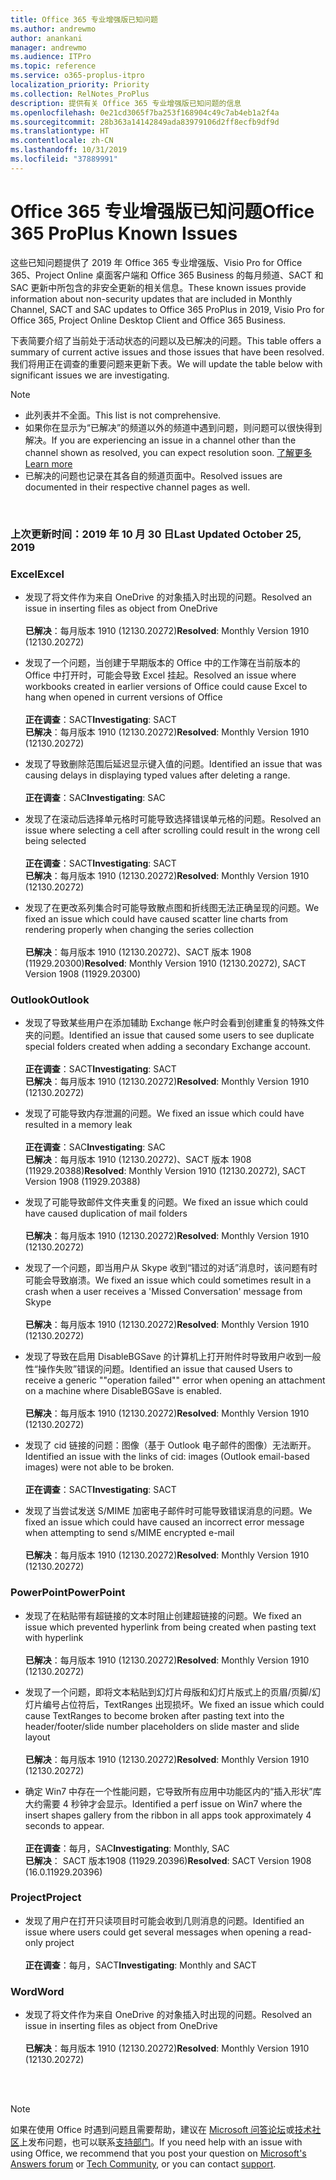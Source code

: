 ```yaml
---
title: Office 365 专业增强版已知问题
ms.author: andrewmo
author: anankani
manager: andrewmo
ms.audience: ITPro
ms.topic: reference
ms.service: o365-proplus-itpro
localization_priority: Priority
ms.collection: RelNotes_ProPlus
description: 提供有关 Office 365 专业增强版已知问题的信息
ms.openlocfilehash: 0e21cd3065f7ba253f168904c49c7ab4eb1a2f4a
ms.sourcegitcommit: 28b363a14142849ada83979106d2ff8ecfb9df9d
ms.translationtype: HT
ms.contentlocale: zh-CN
ms.lasthandoff: 10/31/2019
ms.locfileid: "37889991"
---
```

# <a name="office-365-proplus-known-issues"></a><span data-ttu-id="b16aa-103">Office 365 专业增强版已知问题</span><span class="sxs-lookup"><span data-stu-id="b16aa-103">Office 365 ProPlus Known Issues</span></span>

<span data-ttu-id="b16aa-104">这些已知问题提供了 2019 年 Office 365 专业增强版、Visio Pro for Office 365、Project Online 桌面客户端和 Office 365 Business 的每月频道、SACT 和 SAC 更新中所包含的非安全更新的相关信息。</span><span class="sxs-lookup"><span data-stu-id="b16aa-104">These known issues provide information about non-security updates that are included in Monthly Channel, SACT and SAC updates to Office 365 ProPlus in 2019, Visio Pro for Office 365, Project Online Desktop Client and Office 365 Business.</span></span>

<span data-ttu-id="b16aa-105">下表简要介绍了当前处于活动状态的问题以及已解决的问题。</span><span class="sxs-lookup"><span data-stu-id="b16aa-105">This table offers a summary of current active issues and those issues that have been resolved.</span></span>  <span data-ttu-id="b16aa-106">我们将用正在调查的重要问题来更新下表。</span><span class="sxs-lookup"><span data-stu-id="b16aa-106">We will update the table below with significant issues we are investigating.</span></span>

> [!NOTE]
>- <span data-ttu-id="b16aa-107">此列表并不全面。</span><span class="sxs-lookup"><span data-stu-id="b16aa-107">This list is not comprehensive.</span></span>
>- <span data-ttu-id="b16aa-108">如果你在显示为“已解决”的频道以外的频道中遇到问题，则问题可以很快得到解决。</span><span class="sxs-lookup"><span data-stu-id="b16aa-108">If you are experiencing an issue in a channel other than the channel shown as resolved, you can expect resolution soon.</span></span> [<span data-ttu-id="b16aa-109">了解更多</span><span class="sxs-lookup"><span data-stu-id="b16aa-109">Learn more</span></span>](https://docs.microsoft.com/zh-CN/DeployOffice/overview-of-update-channels-for-office-365-proplus#BKMK_SAC)
>- <span data-ttu-id="b16aa-110">已解决的问题也记录在其各自的频道页面中。</span><span class="sxs-lookup"><span data-stu-id="b16aa-110">Resolved issues are documented in their respective channel pages as well.</span></span>

<br>

### <a name="last-updated-october-30-2019"></a><span data-ttu-id="b16aa-111">上次更新时间：2019 年 10 月 30 日</span><span class="sxs-lookup"><span data-stu-id="b16aa-111">Last Updated October 25, 2019</span></span>

### <a name="excel"></a><span data-ttu-id="b16aa-112">Excel</span><span class="sxs-lookup"><span data-stu-id="b16aa-112">Excel</span></span>

- <span data-ttu-id="b16aa-113">发现了将文件作为来自 OneDrive 的对象插入时出现的问题。</span><span class="sxs-lookup"><span data-stu-id="b16aa-113">Resolved an issue in inserting files as object from OneDrive</span></span><br><br> <span data-ttu-id="b16aa-114">**已解决**：每月版本 1910 (12130.20272)</span><span class="sxs-lookup"><span data-stu-id="b16aa-114">**Resolved**: Monthly Version 1910 (12130.20272)</span></span>

- <span data-ttu-id="b16aa-115">发现了一个问题，当创建于早期版本的 Office 中的工作簿在当前版本的 Office 中打开时，可能会导致 Excel 挂起。</span><span class="sxs-lookup"><span data-stu-id="b16aa-115">Resolved an issue where workbooks created in earlier versions of Office could cause Excel to hang when opened in current versions of Office</span></span><br><br>
<span data-ttu-id="b16aa-116">**正在调查**：SACT</span><span class="sxs-lookup"><span data-stu-id="b16aa-116">**Investigating**: SACT</span></span> <br><span data-ttu-id="b16aa-117">**已解决**：每月版本 1910 (12130.20272)</span><span class="sxs-lookup"><span data-stu-id="b16aa-117">**Resolved**: Monthly Version 1910 (12130.20272)</span></span>

- <span data-ttu-id="b16aa-118">发现了导致删除范围后延迟显示键入值的问题。</span><span class="sxs-lookup"><span data-stu-id="b16aa-118">Identified an issue that was causing delays in displaying typed values after deleting a range.</span></span><br><br>
<span data-ttu-id="b16aa-119">**正在调查**：SAC</span><span class="sxs-lookup"><span data-stu-id="b16aa-119">**Investigating**: SAC</span></span>

- <span data-ttu-id="b16aa-120">发现了在滚动后选择单元格时可能导致选择错误单元格的问题。</span><span class="sxs-lookup"><span data-stu-id="b16aa-120">Resolved an issue where selecting a cell after scrolling could result in the wrong cell being selected</span></span><br><br>
<span data-ttu-id="b16aa-121">**正在调查**：SACT</span><span class="sxs-lookup"><span data-stu-id="b16aa-121">**Investigating**: SACT</span></span> <br><span data-ttu-id="b16aa-122">**已解决**：每月版本 1910 (12130.20272)</span><span class="sxs-lookup"><span data-stu-id="b16aa-122">**Resolved**: Monthly Version 1910 (12130.20272)</span></span>

- <span data-ttu-id="b16aa-123">发现了在更改系列集合时可能导致散点图和折线图无法正确呈现的问题。</span><span class="sxs-lookup"><span data-stu-id="b16aa-123">We fixed an issue which could have caused scatter line charts from rendering properly when changing the series collection</span></span><br><br>
<span data-ttu-id="b16aa-124">**已解决**：每月版本 1910 (12130.20272)、SACT 版本 1908 (11929.20300)</span><span class="sxs-lookup"><span data-stu-id="b16aa-124">**Resolved**: Monthly Version 1910 (12130.20272), SACT Version 1908 (11929.20300)</span></span>

### <a name="outlook"></a><span data-ttu-id="b16aa-125">Outlook</span><span class="sxs-lookup"><span data-stu-id="b16aa-125">Outlook</span></span>

- <span data-ttu-id="b16aa-126">发现了导致某些用户在添加辅助 Exchange 帐户时会看到创建重复的特殊文件夹的问题。</span><span class="sxs-lookup"><span data-stu-id="b16aa-126">Identified an issue that caused some users to see duplicate special folders created when adding a secondary Exchange account.</span></span><br><br><span data-ttu-id="b16aa-127">**正在调查**：SACT</span><span class="sxs-lookup"><span data-stu-id="b16aa-127">**Investigating**: SACT</span></span> <br><span data-ttu-id="b16aa-128">**已解决**：每月版本 1910 (12130.20272)</span><span class="sxs-lookup"><span data-stu-id="b16aa-128">**Resolved**: Monthly Version 1910 (12130.20272)</span></span>

- <span data-ttu-id="b16aa-129">发现了可能导致内存泄漏的问题。</span><span class="sxs-lookup"><span data-stu-id="b16aa-129">We fixed an issue which could have resulted in a memory leak</span></span> <br><br>
<span data-ttu-id="b16aa-130">**正在调查**：SAC</span><span class="sxs-lookup"><span data-stu-id="b16aa-130">**Investigating**: SAC</span></span> <br><span data-ttu-id="b16aa-131">**已解决**：每月版本 1910 (12130.20272)、SACT 版本 1908 (11929.20388)</span><span class="sxs-lookup"><span data-stu-id="b16aa-131">**Resolved**: Monthly Version 1910 (12130.20272), SACT Version 1908 (11929.20388)</span></span>

- <span data-ttu-id="b16aa-132">发现了可能导致邮件文件夹重复的问题。</span><span class="sxs-lookup"><span data-stu-id="b16aa-132">We fixed an issue which could have caused duplication of mail folders</span></span><br><br>
<span data-ttu-id="b16aa-133">**已解决**：每月版本 1910 (12130.20272)</span><span class="sxs-lookup"><span data-stu-id="b16aa-133">**Resolved**: Monthly Version 1910 (12130.20272)</span></span>

- <span data-ttu-id="b16aa-134">发现了一个问题，即当用户从 Skype 收到“错过的对话”消息时，该问题有时可能会导致崩溃。</span><span class="sxs-lookup"><span data-stu-id="b16aa-134">We fixed an issue which could sometimes result in a crash when a user receives a 'Missed Conversation' message from Skype</span></span><br><br>
<span data-ttu-id="b16aa-135">**已解决**：每月版本 1910 (12130.20272)</span><span class="sxs-lookup"><span data-stu-id="b16aa-135">**Resolved**: Monthly Version 1910 (12130.20272)</span></span>

- <span data-ttu-id="b16aa-136">发现了导致在启用 DisableBGSave 的计算机上打开附件时导致用户收到一般性“操作失败”错误的问题。</span><span class="sxs-lookup"><span data-stu-id="b16aa-136">Identified an issue that caused Users to receive a generic ""operation failed"" error when opening an attachment on a machine where DisableBGSave is enabled.</span></span><br><br>
<span data-ttu-id="b16aa-137">**已解决**：每月版本 1910 (12130.20272)</span><span class="sxs-lookup"><span data-stu-id="b16aa-137">**Resolved**: Monthly Version 1910 (12130.20272)</span></span>

- <span data-ttu-id="b16aa-138">发现了 cid 链接的问题：图像（基于 Outlook 电子邮件的图像）无法断开。</span><span class="sxs-lookup"><span data-stu-id="b16aa-138">Identified an issue with the links of cid: images (Outlook email-based images) were not able to be broken.</span></span><br><br>
<span data-ttu-id="b16aa-139">**正在调查**：SACT</span><span class="sxs-lookup"><span data-stu-id="b16aa-139">**Investigating**: SACT</span></span>

- <span data-ttu-id="b16aa-140">发现了当尝试发送 S/MIME 加密电子邮件时可能导致错误消息的问题。</span><span class="sxs-lookup"><span data-stu-id="b16aa-140">We fixed an issue which could have caused an incorrect error message when attempting to send s/MIME encrypted e-mail</span></span><br><br><span data-ttu-id="b16aa-141">**已解决**：每月版本 1910 (12130.20272)</span><span class="sxs-lookup"><span data-stu-id="b16aa-141">**Resolved**: Monthly Version 1910 (12130.20272)</span></span>

### <a name="powerpoint"></a><span data-ttu-id="b16aa-142">PowerPoint</span><span class="sxs-lookup"><span data-stu-id="b16aa-142">PowerPoint</span></span>

- <span data-ttu-id="b16aa-143">发现了在粘贴带有超链接的文本时阻止创建超链接的问题。</span><span class="sxs-lookup"><span data-stu-id="b16aa-143">We fixed an issue which prevented hyperlink from being created when pasting text with hyperlink</span></span> <br><br><span data-ttu-id="b16aa-144">**已解决**：每月版本 1910 (12130.20272)</span><span class="sxs-lookup"><span data-stu-id="b16aa-144">**Resolved**: Monthly Version 1910 (12130.20272)</span></span>

- <span data-ttu-id="b16aa-145">发现了一个问题，即将文本粘贴到幻灯片母版和幻灯片版式上的页眉/页脚/幻灯片编号占位符后，TextRanges 出现损坏。</span><span class="sxs-lookup"><span data-stu-id="b16aa-145">We fixed an issue which could cause TextRanges to become broken after pasting text into the header/footer/slide number placeholders on slide master and slide layout</span></span> <br><br><span data-ttu-id="b16aa-146">**已解决**：每月版本 1910 (12130.20272)</span><span class="sxs-lookup"><span data-stu-id="b16aa-146">**Resolved**: Monthly Version 1910 (12130.20272)</span></span>

- <span data-ttu-id="b16aa-147">确定 Win7 中存在一个性能问题，它导致所有应用中功能区内的“插入形状”库大约需要 4 秒钟才会显示。</span><span class="sxs-lookup"><span data-stu-id="b16aa-147">Identified a perf issue on Win7 where the insert shapes gallery from the ribbon in all apps took approximately 4 seconds to appear.</span></span><br><br>
<span data-ttu-id="b16aa-148">**正在调查**：每月，SAC</span><span class="sxs-lookup"><span data-stu-id="b16aa-148">**Investigating**: Monthly, SAC</span></span>
<br><span data-ttu-id="b16aa-149">**已解决**： SACT 版本1908 (11929.20396)</span><span class="sxs-lookup"><span data-stu-id="b16aa-149">**Resolved**: SACT Version 1908 (16.0.11929.20396)</span></span>

### <a name="project"></a><span data-ttu-id="b16aa-150">Project</span><span class="sxs-lookup"><span data-stu-id="b16aa-150">Project</span></span>

- <span data-ttu-id="b16aa-151">发现了用户在打开只读项目时可能会收到几则消息的问题。</span><span class="sxs-lookup"><span data-stu-id="b16aa-151">Identified an issue where users could get several messages when opening a read-only project</span></span><br><br>
<span data-ttu-id="b16aa-152">**正在调查**：每月，SACT</span><span class="sxs-lookup"><span data-stu-id="b16aa-152">**Investigating**: Monthly and SACT</span></span>

### <a name="word"></a><span data-ttu-id="b16aa-153">Word</span><span class="sxs-lookup"><span data-stu-id="b16aa-153">Word</span></span>
- <span data-ttu-id="b16aa-154">发现了将文件作为来自 OneDrive 的对象插入时出现的问题。</span><span class="sxs-lookup"><span data-stu-id="b16aa-154">Resolved an issue in inserting files as object from OneDrive</span></span><br><br> <span data-ttu-id="b16aa-155">**已解决**：每月版本 1910 (12130.20272)</span><span class="sxs-lookup"><span data-stu-id="b16aa-155">**Resolved**: Monthly Version 1910 (12130.20272)</span></span>



<br>
<br>

> [!NOTE]
> <span data-ttu-id="b16aa-156">如果在使用 Office 时遇到问题且需要帮助，建议在 [Microsoft 问答论坛](https://answers.microsoft.com/)或[技术社区](https://techcommunity.microsoft.com/)上发布问题，也可以联系[支持部门](https://support.microsoft.com/contactus)。</span><span class="sxs-lookup"><span data-stu-id="b16aa-156">If you need help with an issue with using Office, we recommend that you post your question on [Microsoft's Answers forum](https://answers.microsoft.com/) or [Tech Community](https://techcommunity.microsoft.com/), or you can contact [support](https://support.microsoft.com/contactus).</span></span>
